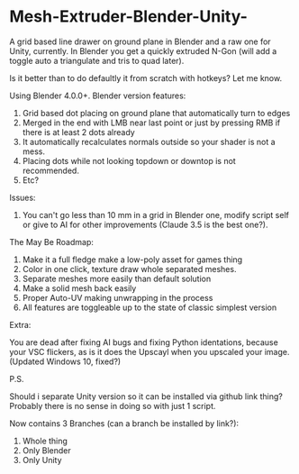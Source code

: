 # Mesh-Extruder-Blender-Unity-
A grid based line drawer on ground plane in Blender and a raw one for Unity, currently.
In Blender you get a quickly extruded N-Gon (will add a toggle auto a triangulate and tris to quad later).

Is it better than to do defaultly it from scratch with hotkeys? Let me know.

Using Blender 4.0.0+.
Blender version features:
1. Grid based dot placing on ground plane that automatically turn to edges
2. Merged in the end with LMB near last point or just by pressing RMB if there is at least 2 dots already
3. It automatically recalculates normals outside so your shader is not a mess.
4. Placing dots while not looking topdown or downtop is not recommended.
5. Etc?

Issues:
1. You can't go less than 10 mm in a grid in Blender one, modify script self or give to AI for other improvements (Claude 3.5 is the best one?).

The May Be Roadmap:
1. Make it a full fledge make a low-poly asset for games thing
2. Color in one click, texture draw whole separated meshes.
3. Separate meshes more easily than default solution
4. Make a solid mesh back easily
5. Proper Auto-UV making unwrapping in the process
6. All features are toggleable up to the state of classic simplest version












Extra:

You are dead after fixing AI bugs and fixing Python identations, because your VSC flickers, as is it does the Upscayl when you upscaled your image. (Updated Windows 10, fixed?)

P.S.

Should i separate Unity version so it can be installed via github link thing? Probably there is no sense in doing so with just 1 script.

Now contains 3 Branches (can a branch be installed by link?):

1. Whole thing
2. Only Blender
3. Only Unity
